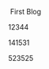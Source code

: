 ​                                                                            First  Blog

  12344

141531



523525